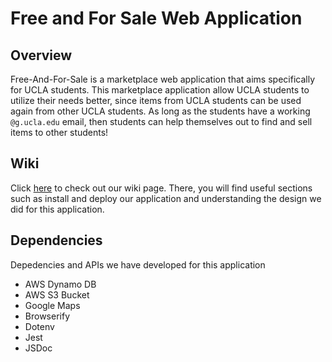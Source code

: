 # Free and For Sale Web Application

## Overview
Free-And-For-Sale is a marketplace web application that aims specifically for UCLA students. This marketplace application allow UCLA students to utilize their needs better, since items from UCLA students can be used again from other UCLA students. As long as the students have a working `@g.ucla.edu` email, then students can help themselves out to find and sell items to other students!

## Wiki
Click [here](https://github.com/cs130-w22/Group-B2/wiki) to check out our wiki page. There, you will find useful sections such as install and deploy our application and understanding the design we did for this application.

## Dependencies
Depedencies and APIs we have developed for this application
* AWS Dynamo DB
* AWS S3 Bucket
* Google Maps
* Browserify
* Dotenv
* Jest
* JSDoc